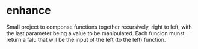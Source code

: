 # enhance
Small project to componse functions together recursively, right to left, with the last parameter being a value to be manipulated. Each funcion munst return a falu that will be the input of the left (to the left) function.